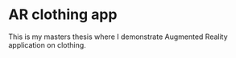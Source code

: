 # AR clothing app

This is my masters thesis where I demonstrate Augmented Reality application on clothing.
